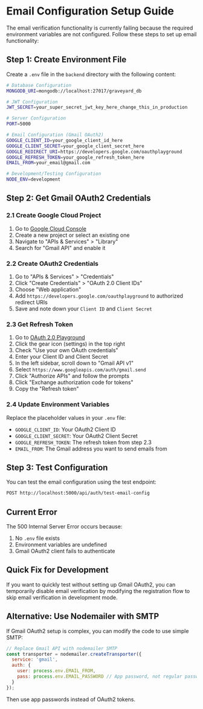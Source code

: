 # Email Configuration Setup Guide

The email verification functionality is currently failing because the required environment variables are not configured. Follow these steps to set up email functionality:

## Step 1: Create Environment File

Create a `.env` file in the `backend` directory with the following content:

```bash
# Database Configuration
MONGODB_URI=mongodb://localhost:27017/graveyard_db

# JWT Configuration
JWT_SECRET=your_super_secret_jwt_key_here_change_this_in_production

# Server Configuration
PORT=5000

# Email Configuration (Gmail OAuth2)
GOOGLE_CLIENT_ID=your_google_client_id_here
GOOGLE_CLIENT_SECRET=your_google_client_secret_here
GOOGLE_REDIRECT_URI=https://developers.google.com/oauthplayground
GOOGLE_REFRESH_TOKEN=your_google_refresh_token_here
EMAIL_FROM=your_email@gmail.com

# Development/Testing Configuration
NODE_ENV=development
```

## Step 2: Get Gmail OAuth2 Credentials

### 2.1 Create Google Cloud Project
1. Go to [Google Cloud Console](https://console.cloud.google.com/)
2. Create a new project or select an existing one
3. Navigate to "APIs & Services" > "Library"
4. Search for "Gmail API" and enable it

### 2.2 Create OAuth2 Credentials
1. Go to "APIs & Services" > "Credentials"
2. Click "Create Credentials" > "OAuth 2.0 Client IDs"
3. Choose "Web application"
4. Add `https://developers.google.com/oauthplayground` to authorized redirect URIs
5. Save and note down your `Client ID` and `Client Secret`

### 2.3 Get Refresh Token
1. Go to [OAuth 2.0 Playground](https://developers.google.com/oauthplayground/)
2. Click the gear icon (settings) in the top right
3. Check "Use your own OAuth credentials"
4. Enter your Client ID and Client Secret
5. In the left sidebar, scroll down to "Gmail API v1"
6. Select `https://www.googleapis.com/auth/gmail.send`
7. Click "Authorize APIs" and follow the prompts
8. Click "Exchange authorization code for tokens"
9. Copy the "Refresh token"

### 2.4 Update Environment Variables
Replace the placeholder values in your `.env` file:
- `GOOGLE_CLIENT_ID`: Your OAuth2 Client ID
- `GOOGLE_CLIENT_SECRET`: Your OAuth2 Client Secret  
- `GOOGLE_REFRESH_TOKEN`: The refresh token from step 2.3
- `EMAIL_FROM`: The Gmail address you want to send emails from

## Step 3: Test Configuration

You can test the email configuration using the test endpoint:

```bash
POST http://localhost:5000/api/auth/test-email-config
```

## Current Error

The 500 Internal Server Error occurs because:
1. No `.env` file exists
2. Environment variables are undefined
3. Gmail OAuth2 client fails to authenticate

## Quick Fix for Development

If you want to quickly test without setting up Gmail OAuth2, you can temporarily disable email verification by modifying the registration flow to skip email verification in development mode.

## Alternative: Use Nodemailer with SMTP

If Gmail OAuth2 setup is complex, you can modify the code to use simple SMTP:

```javascript
// Replace Gmail API with nodemailer SMTP
const transporter = nodemailer.createTransporter({
  service: 'gmail',
  auth: {
    user: process.env.EMAIL_FROM,
    pass: process.env.EMAIL_PASSWORD // App password, not regular password
  }
});
```

Then use app passwords instead of OAuth2 tokens.

